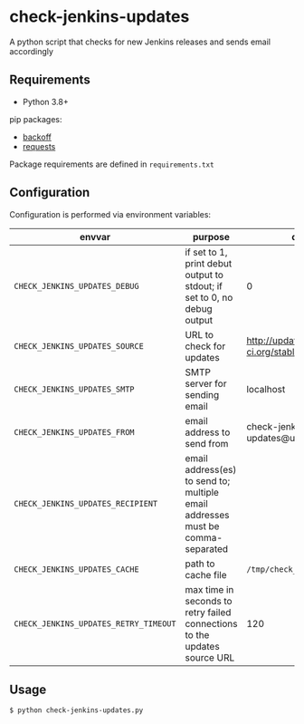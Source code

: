 # check-jenkins-updates

A python script that checks for new Jenkins releases and sends email accordingly

## Requirements

* Python 3.8+

pip packages:

* [backoff](https://pypi.org/project/backoff/)
* [requests](http://docs.python-requests.org/)

Package requirements are defined in `requirements.txt`

## Configuration

Configuration is performed via environment variables:

| envvar | purpose | default value |
| - | - | - |
| `CHECK_JENKINS_UPDATES_DEBUG` | if set to 1, print debut output to stdout; if set to 0, no debug output | 0 |
| `CHECK_JENKINS_UPDATES_SOURCE` | URL to check for updates | http://updates.jenkins-ci.org/stable/update-center.json |
| `CHECK_JENKINS_UPDATES_SMTP` | SMTP server for sending email | localhost |
| `CHECK_JENKINS_UPDATES_FROM` | email address to send from | check-jenkins-updates@unknown |
| `CHECK_JENKINS_UPDATES_RECIPIENT` | email address(es) to send to; multiple email addresses must be comma-separated |
| `CHECK_JENKINS_UPDATES_CACHE` | path to cache file | `/tmp/check_jenkins_version.cache` |
| `CHECK_JENKINS_UPDATES_RETRY_TIMEOUT` | max time in seconds to retry failed connections to the updates source URL | 120 |

## Usage

```
$ python check-jenkins-updates.py
```

